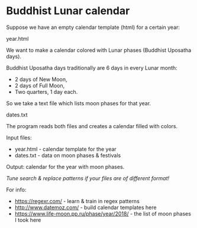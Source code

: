 # Buddhist Lunar calendar

Suppose we have an empty calendar template (html) for a certain year:

year.html

We want to make a calendar colored with Lunar phases (Buddhist Uposatha days).

Buddhist Uposatha days traditionally are 6 days in every Lunar month:

  * 2 days of New Moon,
  * 2 days of Full Moon,
  * Two quarters, 1 day each.

So we take a text file which lists moon phases for that year.

dates.txt

The program reads both files and creates a calendar filled with colors.

Input files:

  * year.html - calendar template for the year
  * dates.txt - data on moon phases & festivals

Output: calendar for the year with moon phases.

*Tune search & replace patterns if your files are of different format!*

For info:

  * https://regexr.com/ - learn & train in regex patterns
  * http://www.datemoz.com/ - build calendar templates here
  * https://www.life-moon.pp.ru/phase/year/2018/ - the list of moon phases I took here
